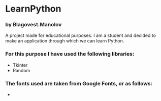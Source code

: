 # LearnPython
### by Blagovest.Manolov
A project made for educational purposes. I am a student and decided to make an application through which we can learn Python.

### For this purpose I have used the following libraries:
- Tkinter
- Random

### The fonts used are taken from Google Fonts, or as follows:
- 
